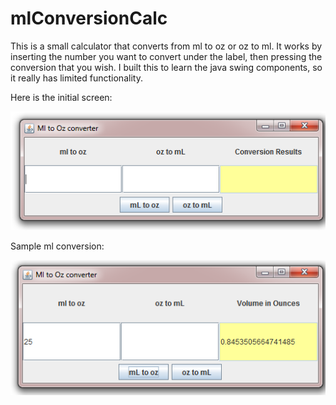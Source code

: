 # mlConversionCalc
This is a small calculator that converts from ml to oz or oz to ml. It works by inserting the number you want to convert under the label,
then pressing the conversion that you wish. I built this to learn the java swing components, so it really has limited functionality.

Here is the initial screen:

![blank screen](https://github.com/mdecaire/mlConversionCalc/blob/master/mltooz/mltooz_blank.PNG)

Sample ml conversion:

![ml conversion](https://github.com/mdecaire/mlConversionCalc/blob/master/mltooz/mltooz_ml.PNG)
